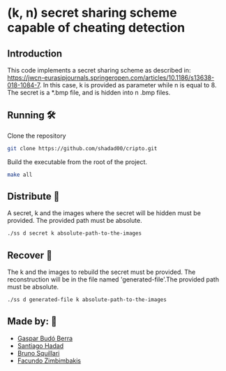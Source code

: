# (k, n) secret sharing scheme capable of cheating detection

## Introduction
This code implements a secret sharing scheme as described in:
https://jwcn-eurasipjournals.springeropen.com/articles/10.1186/s13638-018-1084-7. 
In this case, k is provided as parameter while n is equal to 8. The secret is a *.bmp file, and is hidden into n .bmp files. 


## Running 🛠️
Clone the repository
```bash
git clone https://github.com/shadad00/cripto.git
```
Build the executable from the root of the project.
```bash
make all
```



## Distribute 🚀
A secret, k and the images where the secret will be hidden must be provided. The provided path must be absolute.
```bash
./ss d secret k absolute-path-to-the-images
```

## Recover 🚀
The k and the images to rebuild the secret must be provided. The reconstruction will be in the file named 'generated-file'.The provided path must be absolute.
```bash
./ss d generated-file k absolute-path-to-the-images
```



## Made by: 💭
- [Gaspar Budó Berra](https://github.com/gbudoberra)
- [Santiago Hadad](https://github.com/shadad00)
- [Bruno Squillari](https://github.com/bsquillari)
- [Facundo Zimbimbakis](https://github.com/fzimbimbakis)
